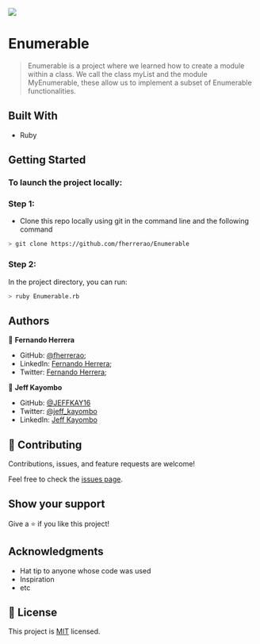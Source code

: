<!-- @format -->

![](https://img.shields.io/badge/Microverse-blueviolet)

# Enumerable

> Enumerable is a project where we learned how to create a module within a class. We call the class myList and the module MyEnumerable, these allow us to implement a subset of Enumerable functionalities.

## Built With

- Ruby

## Getting Started

### To launch the project locally:

### Step 1:

- Clone this repo locally using git in the command line and the following command

 ```bash
 > git clone https://github.com/fherrerao/Enumerable
 ```



### Step 2:

In the project directory, you can run:

```bash
> ruby Enumerable.rb
```

## Authors

👤 **Fernando Herrera**

- GitHub: [@fherrerao](https://github.com/fherrerao);
- LinkedIn: [Fernando Herrera](https://www.linkedin.com/in/fherrerao/);
- Twitter: [Fernando Herrera](https://twitter.com/fherrera0206);

👤 **Jeff Kayombo**

- GitHub: [@JEFFKAY16](https://github.com/JEFFKAY16)
- Twitter: [@jeff_kayombo](https://twitter.com/jeff_kayombo)
- LinkedIn: [Jeff Kayombo](https://www.linkedin.com/in/jeff-kayombo/)

## 🤝 Contributing

Contributions, issues, and feature requests are welcome!

Feel free to check the [issues page](../../issues/).

## Show your support

Give a ⭐️ if you like this project!

## Acknowledgments

- Hat tip to anyone whose code was used
- Inspiration
- etc

## 📝 License

This project is [MIT](./MIT.md) licensed.
